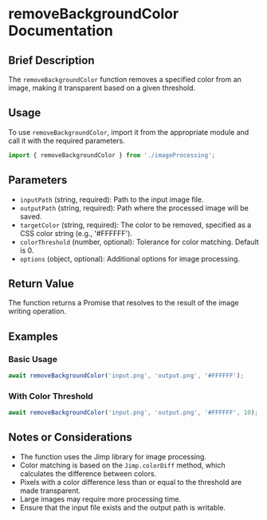 # removeBackgroundColor Documentation

## Brief Description
The `removeBackgroundColor` function removes a specified color from an image, making it transparent based on a given threshold.

## Usage
To use `removeBackgroundColor`, import it from the appropriate module and call it with the required parameters.

```javascript
import { removeBackgroundColor } from './imageProcessing';
```

## Parameters
- `inputPath` (string, required): Path to the input image file.
- `outputPath` (string, required): Path where the processed image will be saved.
- `targetColor` (string, required): The color to be removed, specified as a CSS color string (e.g., '#FFFFFF').
- `colorThreshold` (number, optional): Tolerance for color matching. Default is 0.
- `options` (object, optional): Additional options for image processing.

## Return Value
The function returns a Promise that resolves to the result of the image writing operation.

## Examples

### Basic Usage
```javascript
await removeBackgroundColor('input.png', 'output.png', '#FFFFFF');
```

### With Color Threshold
```javascript
await removeBackgroundColor('input.png', 'output.png', '#FFFFFF', 10);
```

## Notes or Considerations
- The function uses the Jimp library for image processing.
- Color matching is based on the `Jimp.colorDiff` method, which calculates the difference between colors.
- Pixels with a color difference less than or equal to the threshold are made transparent.
- Large images may require more processing time.
- Ensure that the input file exists and the output path is writable.